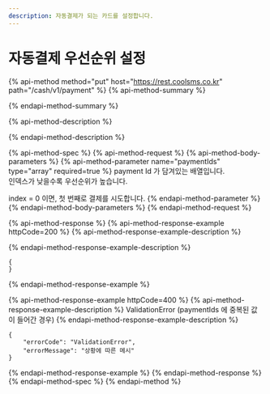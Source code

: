 ```yaml
---
description: 자동결제가 되는 카드를 설정합니다.
---
```


# 자동결제 우선순위 설정

{% api-method method="put" host="https://rest.coolsms.co.kr" path="/cash/v1/payment" %}
{% api-method-summary %}

{% endapi-method-summary %}

{% api-method-description %}

{% endapi-method-description %}

{% api-method-spec %}
{% api-method-request %}
{% api-method-body-parameters %}
{% api-method-parameter name="paymentIds" type="array" required=true %}
payment Id 가 담겨있는 배열입니다.  
인덱스가 낮을수록 우선순위가 높습니다.  
  
index = 0 이면, 첫 번째로 결제를 시도합니다.
{% endapi-method-parameter %}
{% endapi-method-body-parameters %}
{% endapi-method-request %}

{% api-method-response %}
{% api-method-response-example httpCode=200 %}
{% api-method-response-example-description %}

{% endapi-method-response-example-description %}

```
{
}
```
{% endapi-method-response-example %}

{% api-method-response-example httpCode=400 %}
{% api-method-response-example-description %}
ValidationError \(paymentIds 에 중복된 값이 들어간 경우\)
{% endapi-method-response-example-description %}

```
{
    "errorCode": "ValidationError",
    "errorMessage": "상황에 따른 메시"
}
```
{% endapi-method-response-example %}
{% endapi-method-response %}
{% endapi-method-spec %}
{% endapi-method %}



